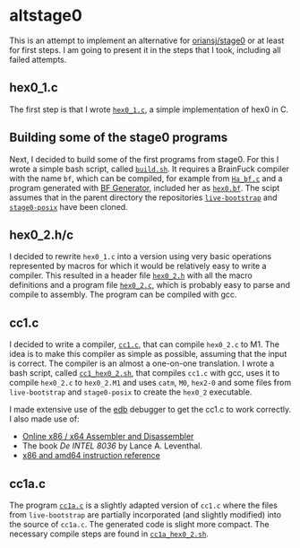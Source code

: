 # altstage0

This is an attempt to implement an alternative for [oriansj/stage0](https://github.com/oriansj/stage0)
or at least for first steps. I am going to present it in the steps that I took, including all failed
attempts.

## hex0_1.c

The first step is that I wrote [`hex0_1.c`](hex0_1.c), a simple implementation of hex0 in C.

## Building some of the stage0 programs

Next, I decided to build some of the first programs from stage0. For this I wrote a simple
bash script, called [`build.sh`](build.sh). It requires a BrainFuck compiler with the name
`bf`, which can be compiled, for example from [`Ha_bf.c`](https://www.iwriteiam.nl/Ha_bf_c.txt)
and a program generated with [BF Generator](https://www.iwriteiam.nl/BFgen.html), included
her as [`hex0.bf`](hex0.bf). The scipt assumes that in the parent directory the repositories 
[`live-bootstrap`](https://github.com/fosslinux/live-bootstrap) and
[`stage0-posix`](https://github.com/oriansj/stage0-posix) have been cloned.

## hex0_2.h/c

I decided to rewrite `hex0_1.c` into a version using very basic operations represented by
macros for which it would be relatively easy to write a compiler. This resulted in a header
file [`hex0_2.h`](hex0_2.h) with all the macro definitions and a program file [`hex0_2.c`](hex0_2.c),
which is probably easy to parse and compile to assembly. The program can be compiled with gcc.

## cc1.c

I decided to write a compiler, [`cc1.c`](cc1.c), that can compile `hex0_2.c` to M1. The
idea is to make this compiler as simple as possible, assuming that the input is correct.
The compiler is an almost a one-on-one translation. I wrote a bash script, called
[`cc1_hex0_2.sh`](cc1_hex0_2.sh), that compiles `cc1.c` with gcc, uses it to compile
`hex0_2.c` to `hex0_2.M1` and uses `catm`, `M0`, `hex2-0` and some files from `live-bootstrap`
and `stage0-posix` to create the `hex0_2` executable.

I made extensive use of the [edb](https://github.com/eteran/edb-debugger) debugger to get
the cc1.c to work correctly. I also made use of:
* [Online x86 / x64 Assembler and Disassembler](https://defuse.ca/online-x86-assembler.htm)
* The book _De INTEL 8036_ by Lance A. Leventhal.
* [x86 and amd64 instruction reference](https://www.felixcloutier.com/x86/)

## cc1a.c

The program [`cc1a.c`](cc1a.c) is a slightly adapted version of `cc1.c` where the files from
`live-bootstrap` are partially incorporated (and slightly modified) into the source of `cc1a.c`.
The generated code is slight more compact.
The necessary compile steps are found in [`cc1a_hex0_2.sh`](cc1a_hex0_2.sh).